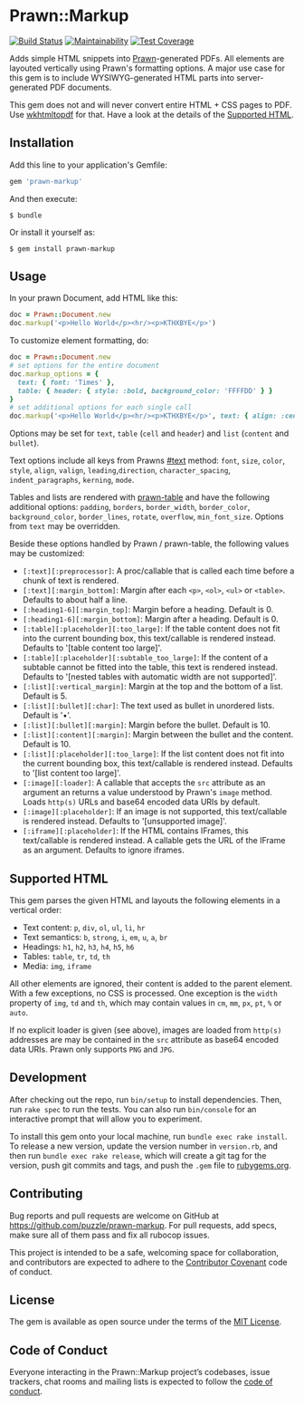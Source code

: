 # Prawn::Markup

[![Build Status](https://travis-ci.org/puzzle/prawn-markup.svg?branch=master)](https://travis-ci.org/puzzle/prawn-markup)
[![Maintainability](https://api.codeclimate.com/v1/badges/52a462f9d65e33352d4e/maintainability)](https://codeclimate.com/github/puzzle/prawn-markup/maintainability)
[![Test Coverage](https://api.codeclimate.com/v1/badges/52a462f9d65e33352d4e/test_coverage)](https://codeclimate.com/github/puzzle/prawn-markup/test_coverage)

Adds simple HTML snippets into [Prawn](http://prawnpdf.org)-generated PDFs. All elements are layouted vertically using Prawn's formatting options. A major use case for this gem is to include WYSIWYG-generated HTML parts into server-generated PDF documents.

This gem does not and will never convert entire HTML + CSS pages to PDF. Use [wkhtmltopdf](https://wkhtmltopdf.org/) for that. Have a look at the details of the [Supported HTML](#supported-html).

## Installation

Add this line to your application's Gemfile:

```ruby
gem 'prawn-markup'
```

And then execute:

    $ bundle

Or install it yourself as:

    $ gem install prawn-markup

## Usage

In your prawn Document, add HTML like this:

```ruby
doc = Prawn::Document.new
doc.markup('<p>Hello World</p><hr/><p>KTHXBYE</p>')
```

To customize element formatting, do:

```ruby
doc = Prawn::Document.new
# set options for the entire document
doc.markup_options = {
  text: { font: 'Times' },
  table: { header: { style: :bold, background_color: 'FFFFDD' } }
}
# set additional options for each single call
doc.markup('<p>Hello World</p><hr/><p>KTHXBYE</p>', text: { align: :center })
```

Options may be set for `text`, `table` (`cell` and `header`) and `list` (`content` and `bullet`).

Text options include all keys from Prawns [#text](http://prawnpdf.org/api-docs/2.0/Prawn/Text.html#text-instance_method) method: `font`, `size`, `color`, `style`, `align`, `valign`, `leading`,`direction`, `character_spacing`, `indent_paragraphs`, `kerning`, `mode`.

Tables and lists are rendered with [prawn-table](https://github.com/prawnpdf/prawn-table) and have the following additional options: `padding`, `borders`, `border_width`, `border_color`, `background_color`, `border_lines`, `rotate`, `overflow`, `min_font_size`. Options from `text` may be overridden.

Beside these options handled by Prawn / prawn-table, the following values may be customized:

* `[:text][:preprocessor]`: A proc/callable that is called each time before a chunk of text is rendered.
* `[:text][:margin_bottom]`: Margin after each `<p>`, `<ol>`, `<ul>` or `<table>`. Defaults to about half a line.
* `[:heading1-6][:margin_top]`: Margin before a heading. Default is 0.
* `[:heading1-6][:margin_bottom]`: Margin after a heading. Default is 0.
* `[:table][:placeholder][:too_large]`: If the table content does not fit into the current bounding box, this text/callable is rendered instead. Defaults to '[table content too large]'.
* `[:table][:placeholder][:subtable_too_large]`: If the content of a subtable cannot be fitted into the table, this text is rendered instead. Defaults to '[nested tables with automatic width are not supported]'.
* `[:list][:vertical_margin]`: Margin at the top and the bottom of a list. Default is 5.
* `[:list][:bullet][:char]`: The text used as bullet in unordered lists. Default is '•'.
* `[:list][:bullet][:margin]`: Margin before the bullet. Default is 10.
* `[:list][:content][:margin]`: Margin between the bullet and the content. Default is 10.
* `[:list][:placeholder][:too_large]`: If the list content does not fit into the current bounding box, this text/callable is rendered instead. Defaults to '[list content too large]'.
* `[:image][:loader]`: A callable that accepts the `src` attribute as an argument an returns a value understood by Prawn's `image` method. Loads `http(s)` URLs and base64 encoded data URIs by default.
* `[:image][:placeholder]`: If an image is not supported, this text/callable is rendered instead. Defaults to '[unsupported image]'.
* `[:iframe][:placeholder]`: If the HTML contains IFrames, this text/callable is rendered instead.
A callable gets the URL of the IFrame as an argument. Defaults to ignore iframes.

## Supported HTML

This gem parses the given HTML and layouts the following elements in a vertical order:

* Text content: `p`, `div`, `ol`, `ul`, `li`, `hr`
* Text semantics: `b`, `strong`, `i`, `em`, `u`, `a`, `br`
* Headings: `h1`, `h2`, `h3`, `h4`, `h5`, `h6`
* Tables: `table`, `tr`, `td`, `th`
* Media: `img`, `iframe`

All other elements are ignored, their content is added to the parent element. With a few exceptions, no CSS is processed. One exception is the `width` property of `img`, `td` and `th`, which may contain values in `cm`, `mm`, `px`, `pt`, `%` or `auto`.

If no explicit loader is given (see above), images are loaded from `http(s)` addresses are may be contained in the `src` attribute as base64 encoded data URIs. Prawn only supports `PNG` and `JPG`.


## Development

After checking out the repo, run `bin/setup` to install dependencies. Then, run `rake spec` to run the tests. You can also run `bin/console` for an interactive prompt that will allow you to experiment.

To install this gem onto your local machine, run `bundle exec rake install`. To release a new version, update the version number in `version.rb`, and then run `bundle exec rake release`, which will create a git tag for the version, push git commits and tags, and push the `.gem` file to [rubygems.org](https://rubygems.org).

## Contributing

Bug reports and pull requests are welcome on GitHub at https://github.com/puzzle/prawn-markup. For pull requests, add specs, make sure all of them pass and fix all rubocop issues.

This project is intended to be a safe, welcoming space for collaboration, and contributors are expected to adhere to the [Contributor Covenant](http://contributor-covenant.org) code of conduct.

## License

The gem is available as open source under the terms of the [MIT License](https://opensource.org/licenses/MIT).

## Code of Conduct

Everyone interacting in the Prawn::Markup project’s codebases, issue trackers, chat rooms and mailing lists is expected to follow the [code of conduct](https://github.com/puzzle/prawn-markup/blob/master/CODE_OF_CONDUCT.md).
